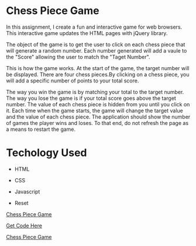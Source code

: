 <h1>Chess Piece Game</h1>
In this assignment, I create a fun and interactive game for web browsers. This interactive game updates the HTML pages with jQuery library.

The object of the game is to get the user to click on each chess piece that will generate a random number. Each number generated will add a vaule to the "Score" allowing the user to match the "Taget Number".

This is how the game works. At the start of the game, the target number will be displayed. There are four chess pieces.By clicking on a chess piece, you will add a specific number of points to your total score. 

The way you win the game is by matching your total to the target number. The way you lose the game is if your total score goes above the target number. The value of each chess piece is hidden from you until you click on it. Each time when the game starts, the game will change the target value and the value of each chess piece. The application should show the number of games the player wins and loses. To that end, do not refresh the page as a means to restart the game.

<h1>Techology Used</h1>

* HTML

* CSS

* Javascript

* Reset

<a href="https://johannacasimirmahoney.github.io/unit-4-game/">Chess Piece Game</a>

<a href="https://github.com/JohannaCasimirMahoney/unit-4-game" target="_blank">Get Code Here</a>



<a href="https://johannacasimirmahoney.github.io/unit-4-game/" target="_blank">Chess Piece Game</a>













